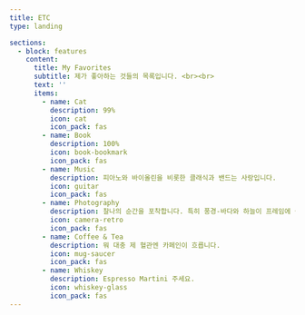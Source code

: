 ```yaml
---
title: ETC
type: landing

sections:
  - block: features
    content:
      title: My Favorites
      subtitle: 제가 좋아하는 것들의 목록입니다. <br><br>
      text: ''
      items:
        - name: Cat
          description: 99%
          icon: cat
          icon_pack: fas
        - name: Book
          description: 100%
          icon: book-bookmark
          icon_pack: fas
        - name: Music
          description: 피아노와 바이올린을 비롯한 클래식과 밴드는 사랑입니다.
          icon: guitar
          icon_pack: fas
        - name: Photography
          description: 찰나의 순간을 포착합니다. 특히 풍경-바다와 하늘이 프레임에 들어옵니다.
          icon: camera-retro
          icon_pack: fas
        - name: Coffee & Tea
          description: 뭐 대충 제 혈관엔 카페인이 흐릅니다.
          icon: mug-saucer
          icon_pack: fas
        - name: Whiskey
          description: Espresso Martini 주세요.
          icon: whiskey-glass
          icon_pack: fas
---
```

